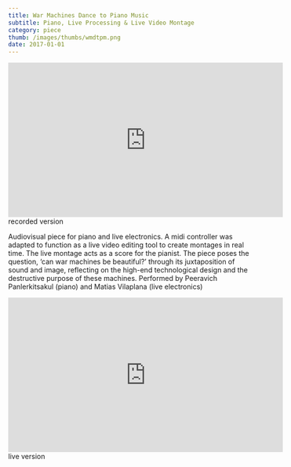 ```yaml
---
title: War Machines Dance to Piano Music
subtitle: Piano, Live Processing & Live Video Montage
category: piece
thumb: /images/thumbs/wmdtpm.png
date: 2017-01-01
---
```


<iframe width="560" height="315" src="https://www.youtube.com/embed/1thRNRhm7M8" title="YouTube video player" frameborder="0" allow="accelerometer; autoplay; clipboard-write; encrypted-media; gyroscope; picture-in-picture" allowfullscreen></iframe>
recorded version

Audiovisual piece for piano and live electronics. A midi controller was adapted to function as a live video editing tool to create montages in real time. The live montage acts as a score for the pianist. The piece poses the question, ‘can war machines be beautiful?’ through its juxtaposition of sound and image, reflecting on the high-end technological design and the destructive purpose of these machines.
Performed by Peeravich Panlerkitsakul (piano) and Matias Vilaplana (live electronics)


<iframe width="560" height="315" src="https://www.youtube.com/embed/c1OJXGDb6JI" frameborder="0" allow="accelerometer; autoplay; encrypted-media; gyroscope; picture-in-picture" allowfullscreen></iframe>
live version
